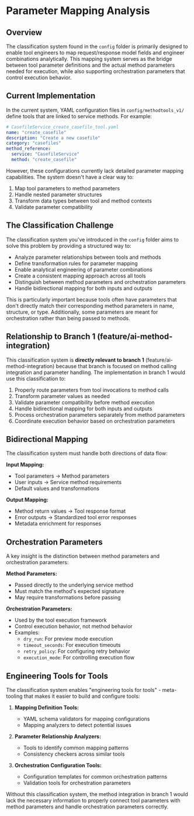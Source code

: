 # Parameter Mapping Analysis

## Overview

The classification system found in the `config` folder is primarily designed to enable tool engineers to map request/response model fields and engineer combinations analytically. This mapping system serves as the bridge between tool parameter definitions and the actual method parameters needed for execution, while also supporting orchestration parameters that control execution behavior.

## Current Implementation

In the current system, YAML configuration files in `config/methodtools_v1/` define tools that are linked to service methods. For example:

```yaml
# CasefileService_create_casefile_tool.yaml
name: "create_casefile"
description: "Create a new casefile"
category: "casefiles"
method_reference:
  service: "CasefileService"
  method: "create_casefile"
```

However, these configurations currently lack detailed parameter mapping capabilities. The system doesn't have a clear way to:

1. Map tool parameters to method parameters
2. Handle nested parameter structures
3. Transform data types between tool and method contexts
4. Validate parameter compatibility

## The Classification Challenge

The classification system you've introduced in the `config` folder aims to solve this problem by providing a structured way to:

- Analyze parameter relationships between tools and methods
- Define transformation rules for parameter mapping
- Enable analytical engineering of parameter combinations
- Create a consistent mapping approach across all tools
- Distinguish between method parameters and orchestration parameters
- Handle bidirectional mapping for both inputs and outputs

This is particularly important because tools often have parameters that don't directly match their corresponding method parameters in name, structure, or type. Additionally, some parameters are meant for orchestration rather than being passed to methods.

## Relationship to Branch 1 (feature/ai-method-integration)

This classification system is **directly relevant to branch 1** (feature/ai-method-integration) because that branch is focused on method calling integration and parameter handling. The implementation in branch 1 would use this classification to:

1. Properly route parameters from tool invocations to method calls
2. Transform parameter values as needed
3. Validate parameter compatibility before method execution
4. Handle bidirectional mapping for both inputs and outputs
5. Process orchestration parameters separately from method parameters
6. Coordinate execution behavior based on orchestration parameters

## Bidirectional Mapping

The classification system must handle both directions of data flow:

**Input Mapping:**
- Tool parameters → Method parameters
- User inputs → Service method requirements
- Default values and transformations

**Output Mapping:**
- Method return values → Tool response format
- Error outputs → Standardized tool error responses
- Metadata enrichment for responses

## Orchestration Parameters

A key insight is the distinction between method parameters and orchestration parameters:

**Method Parameters:**
- Passed directly to the underlying service method
- Must match the method's expected signature
- May require transformations before passing

**Orchestration Parameters:**
- Used by the tool execution framework
- Control execution behavior, not method behavior
- Examples:
  - `dry_run`: For preview mode execution
  - `timeout_seconds`: For execution timeouts
  - `retry_policy`: For configuring retry behavior
  - `execution_mode`: For controlling execution flow

## Engineering Tools for Tools

The classification system enables "engineering tools for tools" - meta-tooling that makes it easier to build and configure tools:

1. **Mapping Definition Tools:**
   - YAML schema validators for mapping configurations
   - Mapping analyzers to detect potential issues

2. **Parameter Relationship Analyzers:**
   - Tools to identify common mapping patterns
   - Consistency checkers across similar tools

3. **Orchestration Configuration Tools:**
   - Configuration templates for common orchestration patterns
   - Validation tools for orchestration parameters

Without this classification system, the method integration in branch 1 would lack the necessary information to properly connect tool parameters with method parameters and handle orchestration parameters correctly.
